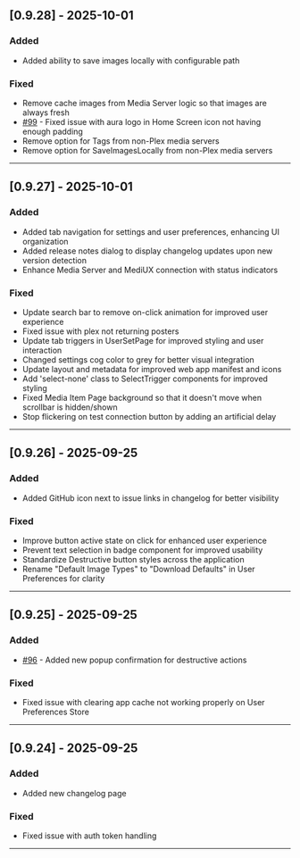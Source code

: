 ## [0.9.28] - 2025-10-01

### Added

- Added ability to save images locally with configurable path

### Fixed

- Remove cache images from Media Server logic so that images are always fresh
- [#99](https://github.com/mediux-team/AURA/issues/99) - Fixed issue with aura logo in Home Screen icon not having enough padding
- Remove option for Tags from non-Plex media servers
- Remove option for SaveImagesLocally from non-Plex media servers

---

## [0.9.27] - 2025-10-01

### Added

- Added tab navigation for settings and user preferences, enhancing UI organization
- Added release notes dialog to display changelog updates upon new version detection
- Enhance Media Server and MediUX connection with status indicators

### Fixed

- Update search bar to remove on-click animation for improved user experience
- Fixed issue with plex not returning posters
- Update tab triggers in UserSetPage for improved styling and user interaction
- Changed settings cog color to grey for better visual integration
- Update layout and metadata for improved web app manifest and icons
- Add 'select-none' class to SelectTrigger components for improved styling
- Fixed Media Item Page background so that it doesn't move when scrollbar is hidden/shown
- Stop flickering on test connection button by adding an artificial delay

---

## [0.9.26] - 2025-09-25

### Added

- Added GitHub icon next to issue links in changelog for better visibility

### Fixed

- Improve button active state on click for enhanced user experience
- Prevent text selection in badge component for improved usability
- Standardize Destructive button styles across the application
- Rename "Default Image Types" to "Download Defaults" in User Preferences for clarity

---

## [0.9.25] - 2025-09-25

### Added

- [#96](https://github.com/mediux-team/AURA/issues/96) - Added new popup confirmation for destructive actions

### Fixed

- Fixed issue with clearing app cache not working properly on User Preferences Store

---

## [0.9.24] - 2025-09-25

### Added

- Added new changelog page

### Fixed

- Fixed issue with auth token handling

---
